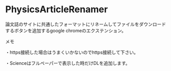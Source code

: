 PhysicsArticleRenamer
======================

論文誌のサイトに共通したフォーマットにリネームしてファイルをダウンロードするボタンを追加するgoogle chromeのエクステンション。

メモ

・https接続した場合はうまくいかないのでhttps接続して下さい。

・Scienceはフルペーパーで表示した時だけDLを追加します。
